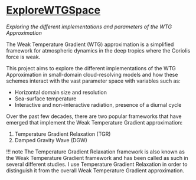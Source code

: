 # [ExploreWTGSpace](https://github.com/natgeo-wong/ExploreWTGSpace)
*Exploring the different implementations and parameters of the WTG Approximation*

The Weak Temperature Gradient (WTG) approximation is
a simplified framework for atmospheric dynamics in the deep tropics where the
Coriolis force is weak.

This project aims to explore the different implementations of the WTG Approximation
in small-domain cloud-resolving models and how these schemes interact with the vast
parameter space with variables such as:
* Horizontal domain size and resolution
* Sea-surface temperature
* Interactive and non-interactive radiation, presence of a diurnal cycle

Over the past few decades, there are two popular frameworks that have emerged that
implement the Weak Temperature Gradient approximation:
1. Temperature Gradient Relaxation (TGR)
2. Damped Gravity Wave (DGW)

!!! note
    The Temperature Gradient Relaxation framework is also known as the Weak
    Temperature Gradient framework and has been called as such in several different
    studies. I use Temperature Gradient Relaxation in order to distinguish it from
    the overall Weak Temperature Gradient approximation.